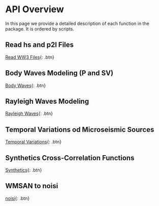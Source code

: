 # API Overview

In this page we provide a detailed description of each function in the package.
It is ordered by scripts.

## Read hs and p2l Files
[Read WW3 Files](read_hs_p2l.md){: .btn}

## Body Waves Modeling (P and SV)
[Body Waves](body_waves.md){: .btn}

## Rayleigh Waves Modeling
[Rayleigh Waves](read_hs_p2l.md){: .btn}

## Temporal Variations od Microseismic Sources
[Temporal Variations](temporal_variations.md){: .btn}

## Synthetics Cross-Correlation Functions
[Synthetics](synthetics.md){: .btn}

## WMSAN to noisi
[noisi](wmsan_to_noisi.md){: .btn}